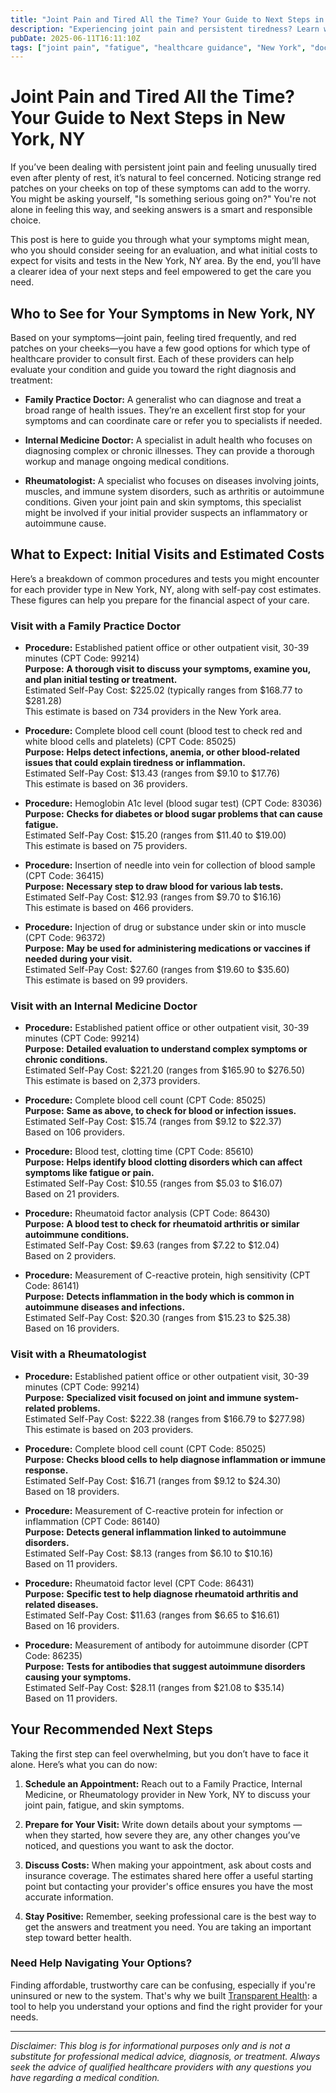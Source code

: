 ```yaml
---
title: "Joint Pain and Tired All the Time? Your Guide to Next Steps in New York, NY"
description: "Experiencing joint pain and persistent tiredness? Learn who to see, what to expect, and estimated costs for care in New York, NY."
pubDate: 2025-06-11T16:11:10Z
tags: ["joint pain", "fatigue", "healthcare guidance", "New York", "doctor visit", "medical costs"]
---
```


# Joint Pain and Tired All the Time? Your Guide to Next Steps in New York, NY

If you’ve been dealing with persistent joint pain and feeling unusually tired even after plenty of rest, it’s natural to feel concerned. Noticing strange red patches on your cheeks on top of these symptoms can add to the worry. You might be asking yourself, "Is something serious going on?" You're not alone in feeling this way, and seeking answers is a smart and responsible choice.

This post is here to guide you through what your symptoms might mean, who you should consider seeing for an evaluation, and what initial costs to expect for visits and tests in the New York, NY area. By the end, you’ll have a clearer idea of your next steps and feel empowered to get the care you need.

## Who to See for Your Symptoms in New York, NY

Based on your symptoms—joint pain, feeling tired frequently, and red patches on your cheeks—you have a few good options for which type of healthcare provider to consult first. Each of these providers can help evaluate your condition and guide you toward the right diagnosis and treatment:

- **Family Practice Doctor:** A generalist who can diagnose and treat a broad range of health issues. They’re an excellent first stop for your symptoms and can coordinate care or refer you to specialists if needed.

- **Internal Medicine Doctor:** A specialist in adult health who focuses on diagnosing complex or chronic illnesses. They can provide a thorough workup and manage ongoing medical conditions.

- **Rheumatologist:** A specialist who focuses on diseases involving joints, muscles, and immune system disorders, such as arthritis or autoimmune conditions. Given your joint pain and skin symptoms, this specialist might be involved if your initial provider suspects an inflammatory or autoimmune cause.

## What to Expect: Initial Visits and Estimated Costs

Here’s a breakdown of common procedures and tests you might encounter for each provider type in New York, NY, along with self-pay cost estimates. These figures can help you prepare for the financial aspect of your care.

### Visit with a Family Practice Doctor

- **Procedure:** Established patient office or other outpatient visit, 30-39 minutes (CPT Code: 99214)  
  **Purpose:** **A thorough visit to discuss your symptoms, examine you, and plan initial testing or treatment.**  
  Estimated Self-Pay Cost: $225.02 (typically ranges from $168.77 to $281.28)  
  This estimate is based on 734 providers in the New York area.

- **Procedure:** Complete blood cell count (blood test to check red and white blood cells and platelets) (CPT Code: 85025)  
  **Purpose:** **Helps detect infections, anemia, or other blood-related issues that could explain tiredness or inflammation.**  
  Estimated Self-Pay Cost: $13.43 (ranges from $9.10 to $17.76)  
  This estimate is based on 36 providers.

- **Procedure:** Hemoglobin A1c level (blood sugar test) (CPT Code: 83036)  
  **Purpose:** **Checks for diabetes or blood sugar problems that can cause fatigue.**  
  Estimated Self-Pay Cost: $15.20 (ranges from $11.40 to $19.00)  
  This estimate is based on 75 providers.

- **Procedure:** Insertion of needle into vein for collection of blood sample (CPT Code: 36415)  
  **Purpose:** **Necessary step to draw blood for various lab tests.**  
  Estimated Self-Pay Cost: $12.93 (ranges from $9.70 to $16.16)  
  This estimate is based on 466 providers.

- **Procedure:** Injection of drug or substance under skin or into muscle (CPT Code: 96372)  
  **Purpose:** **May be used for administering medications or vaccines if needed during your visit.**  
  Estimated Self-Pay Cost: $27.60 (ranges from $19.60 to $35.60)  
  This estimate is based on 99 providers.

### Visit with an Internal Medicine Doctor

- **Procedure:** Established patient office or other outpatient visit, 30-39 minutes (CPT Code: 99214)  
  **Purpose:** **Detailed evaluation to understand complex symptoms or chronic conditions.**  
  Estimated Self-Pay Cost: $221.20 (ranges from $165.90 to $276.50)  
  This estimate is based on 2,373 providers.

- **Procedure:** Complete blood cell count (CPT Code: 85025)  
  **Purpose:** **Same as above, to check for blood or infection issues.**  
  Estimated Self-Pay Cost: $15.74 (ranges from $9.12 to $22.37)  
  Based on 106 providers.

- **Procedure:** Blood test, clotting time (CPT Code: 85610)  
  **Purpose:** **Helps identify blood clotting disorders which can affect symptoms like fatigue or pain.**  
  Estimated Self-Pay Cost: $10.55 (ranges from $5.03 to $16.07)  
  Based on 21 providers.

- **Procedure:** Rheumatoid factor analysis (CPT Code: 86430)  
  **Purpose:** **A blood test to check for rheumatoid arthritis or similar autoimmune conditions.**  
  Estimated Self-Pay Cost: $9.63 (ranges from $7.22 to $12.04)  
  Based on 2 providers.

- **Procedure:** Measurement of C-reactive protein, high sensitivity (CPT Code: 86141)  
  **Purpose:** **Detects inflammation in the body which is common in autoimmune diseases and infections.**  
  Estimated Self-Pay Cost: $20.30 (ranges from $15.23 to $25.38)  
  Based on 16 providers.

### Visit with a Rheumatologist

- **Procedure:** Established patient office or other outpatient visit, 30-39 minutes (CPT Code: 99214)  
  **Purpose:** **Specialized visit focused on joint and immune system-related problems.**  
  Estimated Self-Pay Cost: $222.38 (ranges from $166.79 to $277.98)  
  This estimate is based on 203 providers.

- **Procedure:** Complete blood cell count (CPT Code: 85025)  
  **Purpose:** **Checks blood cells to help diagnose inflammation or immune response.**  
  Estimated Self-Pay Cost: $16.71 (ranges from $9.12 to $24.30)  
  Based on 18 providers.

- **Procedure:** Measurement of C-reactive protein for infection or inflammation (CPT Code: 86140)  
  **Purpose:** **Detects general inflammation linked to autoimmune disorders.**  
  Estimated Self-Pay Cost: $8.13 (ranges from $6.10 to $10.16)  
  Based on 11 providers.

- **Procedure:** Rheumatoid factor level (CPT Code: 86431)  
  **Purpose:** **Specific test to help diagnose rheumatoid arthritis and related diseases.**  
  Estimated Self-Pay Cost: $11.63 (ranges from $6.65 to $16.61)  
  Based on 16 providers.

- **Procedure:** Measurement of antibody for autoimmune disorder (CPT Code: 86235)  
  **Purpose:** **Tests for antibodies that suggest autoimmune disorders causing your symptoms.**  
  Estimated Self-Pay Cost: $28.11 (ranges from $21.08 to $35.14)  
  Based on 11 providers.

## Your Recommended Next Steps

Taking the first step can feel overwhelming, but you don’t have to face it alone. Here’s what you can do now:

1. **Schedule an Appointment:** Reach out to a Family Practice, Internal Medicine, or Rheumatology provider in New York, NY to discuss your joint pain, fatigue, and skin symptoms.

2. **Prepare for Your Visit:** Write down details about your symptoms — when they started, how severe they are, any other changes you’ve noticed, and questions you want to ask the doctor.

3. **Discuss Costs:** When making your appointment, ask about costs and insurance coverage. The estimates shared here offer a useful starting point but contacting your provider's office ensures you have the most accurate information.

4. **Stay Positive:** Remember, seeking professional care is the best way to get the answers and treatment you need. You are taking an important step toward better health.

### Need Help Navigating Your Options?

Finding affordable, trustworthy care can be confusing, especially if you're uninsured or new to the system. That's why we built [Transparent Health](https://transparenthealth.ai): a tool to help you understand your options and find the right provider for your needs.

---

*Disclaimer: This blog is for informational purposes only and is not a substitute for professional medical advice, diagnosis, or treatment. Always seek the advice of qualified healthcare providers with any questions you have regarding a medical condition.*